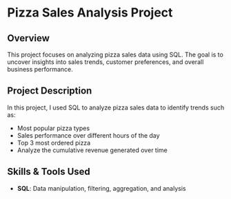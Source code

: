 # Pizza Sales Analysis Project

## Overview
This project focuses on analyzing pizza sales data using SQL. The goal is to uncover insights into sales trends, customer preferences, and overall business performance.

## Project Description
In this project, I used SQL to analyze pizza sales data to identify trends such as:

- Most popular pizza types
- Sales performance over different hours of the day 
- Top 3 most ordered pizza
- Analyze the cumulative revenue generated over time

## Skills & Tools Used
- **SQL**: Data manipulation, filtering, aggregation, and analysis
  
